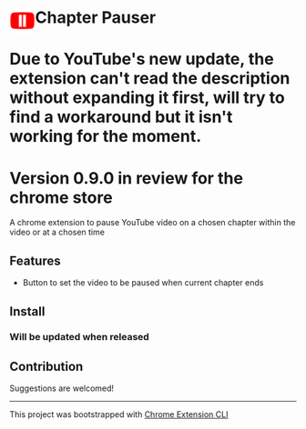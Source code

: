 # <img src="public/icons/icon_48.png" width="45" align="left"> Chapter Pauser

# Due to YouTube's new update, the extension can't read the description without expanding it first, will try to find a workaround but it isn't working for the moment.

# Version 0.9.0 in review for the chrome store

A chrome extension to pause YouTube video on a chosen chapter within the video or at a chosen time

## Features

- Button to set the video to be paused when current chapter ends

## Install

### Will be updated when released
<!-- [**Chrome** extension]() <!-- TODO: Add chrome extension link inside parenthesis -->

## Contribution

Suggestions are welcomed!

---

This project was bootstrapped with [Chrome Extension CLI](https://github.com/dutiyesh/chrome-extension-cli)


